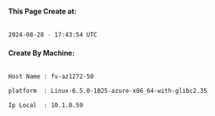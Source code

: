 
   
#### This Page Create at:

```bash

2024-08-28 - 17:43:54 UTC

```

#### Create By Machine:

```bash

Host Name : fv-az1272-50

platform  : Linux-6.5.0-1025-azure-x86_64-with-glibc2.35

Ip Local  : 10.1.0.59

```

